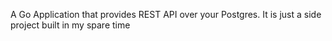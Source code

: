 A Go Application that provides REST API over your Postgres.
It is just a side project built in my spare time
